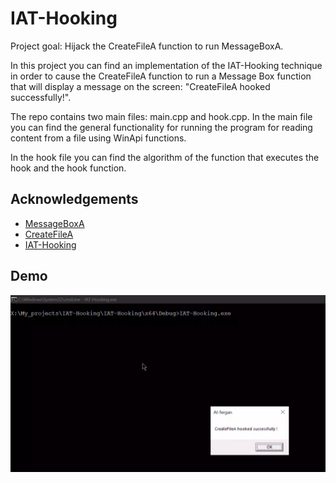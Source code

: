 # IAT-Hooking
Project goal: Hijack the CreateFileA function to run MessageBoxA.

In this project you can find an implementation of the IAT-Hooking technique in order to cause the CreateFileA function to run a Message Box function that will display a message on the screen: "CreateFileA hooked successfully!".

The repo contains two main files: main.cpp and hook.cpp.
In the main file you can find the general functionality for running the program for reading content from a file using WinApi functions.

In the hook file you can find the algorithm of the function that executes the hook and the hook function.
## Acknowledgements

 - [MessageBoxA](https://learn.microsoft.com/en-us/windows/win32/api/winuser/nf-winuser-messageboxa)
 - [CreateFileA](https://learn.microsoft.com/en-us/windows/win32/api/fileapi/nf-fileapi-createfilea)
 - [IAT-Hooking](ired.team/offensive-security/code-injection-process-injection/import-adress-table-iat-hooking)

## Demo
[![Demo](https://github.com/AI-fergan/IAT-Hooking/blob/main/demo-files/demo.png)](https://github.com/AI-fergan/IAT-Hooking/blob/main/demo-files/demo.mp4)
